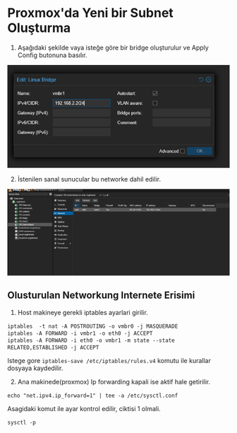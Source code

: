 # Proxmox'da Yeni bir Subnet Oluşturma

1. Aşağıdaki şekilde vaya isteğe göre bir bridge oluşturulur ve Apply Config butonuna basılır.

![Subnet Oluşturma](subnet.png)

2. İstenilen sanal sunucular bu networke dahil edilir.

![sanal-sunucu-ayarlari](sanal-sunucu-ayarlari.png)

## Olusturulan Networkung Internete Erisimi

1. Host makineye gerekli iptables ayarlari girilir.

```
iptables  -t nat -A POSTROUTING -o vmbr0 -j MASQUERADE
iptables -A FORWARD -i vmbr1 -o eth0 -j ACCEPT
iptables -A FORWARD -i eth0 -o vmbr1 -m state --state RELATED,ESTABLISHED -j ACCEPT
```

Istege gore ```iptables-save /etc/iptables/rules.v4``` komutu ile kurallar dosyaya kaydedilir.

2. Ana makinede(proxmox) Ip forwarding kapali ise aktif hale getirilir.

```
echo "net.ipv4.ip_forward=1" | tee -a /etc/sysctl.conf
```

Asagidaki komut ile ayar kontrol edilir, ciktisi 1 olmali.

```
sysctl -p
```